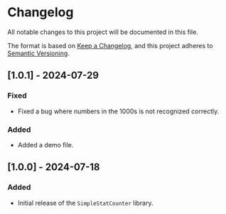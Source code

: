# Changelog

All notable changes to this project will be documented in this file.

The format is based on [Keep a Changelog](https://keepachangelog.com/en/1.0.0/),
and this project adheres to [Semantic Versioning](https://semver.org/spec/v2.0.0.html).

## [1.0.1] - 2024-07-29

### Fixed

- Fixed a bug where numbers in the 1000s is not recognized correctly.

### Added

- Added a demo file.

## [1.0.0] - 2024-07-18

### Added

- Initial release of the `SimpleStatCounter` library.
